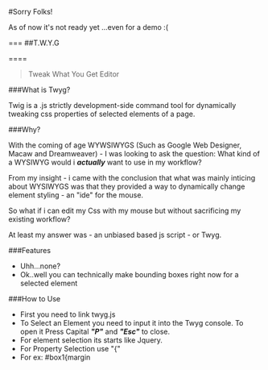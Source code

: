 
#Sorry Folks!

As of now it's not ready yet ...even for a demo :(


===
##T.W.Y.G 


====
>Tweak What You Get Editor


###What is Twyg?

Twig is a .js strictly development-side command tool for dynamically tweaking css properties of selected elements of a page.

###Why?

With the coming of age WYWSIWYGS (Such as Google Web Designer, Macaw and Dreamweaver) - I was looking to ask the question: What kind of a WYSIWYG would i ***actually*** want to use in my workflow?

From my insight - i came with the conclusion that what was mainly inticing about WYSIWYGS was that they provided a way to dynamically change element styling - an "ide" for the mouse.

So what if i can edit my Css with my mouse but without sacrificing my existing workflow?

At least my answer was - an unbiased based js script - or Twyg.

###Features

* Uhh...none?
* Ok..well you can technically make bounding boxes right now for a selected element

###How to Use

* First you need to link twyg.js
* To Select an Element you need to input it into the Twyg console. To open it Press Capital ***"P"*** and ***"Esc"*** to close.
* For element selection its starts like Jquery.
* For Property Selection use "{"
* For ex: #box1{margin























